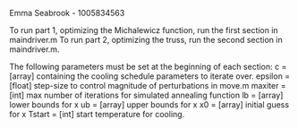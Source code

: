 Emma Seabrook - 1005834563

To run part 1, optimizing the Michalewicz function, run the first section in maindriver.m
To run part 2, optimizing the truss, run the second section in maindriver.m.

The following parameters must be set at the beginning of each section:
    c = [array] containing the cooling schedule parameters to iterate over. 
    epsilon = [float] step-size to control magnitude of perturbations in move.m
    maxiter = [int] max number of iterations for simulated annealing function
    lb = [array] lower bounds for x
    ub = [array] upper bounds for x
    x0 = [array] initial guess for x
    Tstart = [int] start temperature for cooling. 
